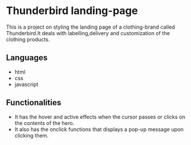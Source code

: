 # Thunderbird landing-page

This is a project on styling the landing page  of a clothing-brand called Thunderbird.It deals with labelling,delivery and customization of the clothing products.

## Languages 

- html
- css
- javascript

## Functionalities

- It has the hover and active effects when the cursor     passes or clicks on the contents of the hero.
- It also has the onclick functions that displays a       pop-up message upon clicking them.
  
